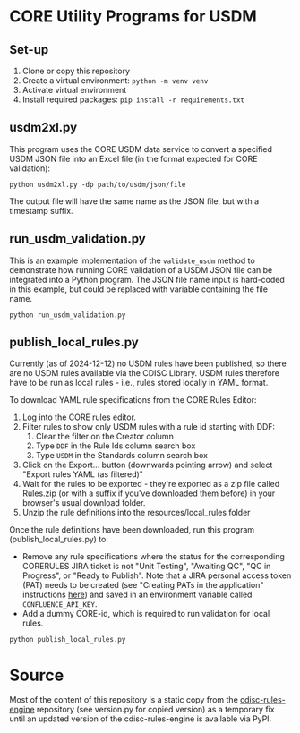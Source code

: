 # CORE Utility Programs for USDM

## Set-up

1. Clone or copy this repository
2. Create a virtual environment:
    `python -m venv venv`
3. Activate virtual environment
4. Install required packages:
    `pip install -r requirements.txt`

## usdm2xl.py

This program uses the CORE USDM data service to convert a specified USDM JSON file into an Excel file (in the format expected for CORE validation):

`python usdm2xl.py -dp path/to/usdm/json/file`

The output file will have the same name as the JSON file, but with a timestamp suffix.

## run_usdm_validation.py

This is an example implementation of the `validate_usdm` method to demonstrate how running CORE validation of a USDM JSON file can be integrated into a Python program.  The JSON file name input is hard-coded in this example, but could be replaced with variable containing the file name.

`python run_usdm_validation.py`

## publish_local_rules.py

Currently (as of 2024-12-12) no USDM rules have been published, so there are no USDM rules available via the CDISC Library.  USDM rules therefore have to be run as local rules - i.e., rules stored locally in YAML format.

To download YAML rule specifications from the CORE Rules Editor:
1. Log into the CORE rules editor.
2. Filter rules to show only USDM rules with a rule id starting with DDF:
    1. Clear the filter on the Creator column
    2. Type `DDF` in the Rule Ids column search box
    3. Type `USDM` in the Standards column search box
3. Click on the Export... button (downwards pointing arrow) and select "Export rules YAML (as filtered)"
4. Wait for the rules to be exported - they're exported as a zip file called Rules.zip (or with a suffix if you've downloaded them before) in your browser's usual download folder.
5. Unzip the rule definitions into the resources/local_rules folder
 
Once the rule definitions have been downloaded, run this program (publish_local_rules.py) to:
- Remove any rule specifications where the status for the corresponding CORERULES JIRA ticket is not "Unit Testing", "Awaiting QC", "QC in Progress", or "Ready to Publish". Note that a JIRA personal access token (PAT) needs to be created (see "Creating PATs in the application" instructions [here](https://confluence.atlassian.com/enterprise/using-personal-access-tokens-1026032365.html)) and saved in an environment variable called `CONFLUENCE_API_KEY`.
- Add a dummy CORE-id, which is required to run validation for local rules.

`python publish_local_rules.py`

# Source

Most of the content of this repository is a static copy from the [cdisc-rules-engine](https://github.com/cdisc-org/cdisc-rules-engine) repository (see version.py for copied version) as a temporary fix until an updated version of the cdisc-rules-engine is available via PyPI. 